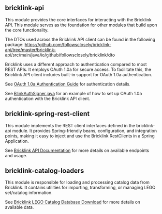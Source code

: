 ## bricklink-api

This module provides the core interfaces for interacting with the Bricklink API.
This module serves as the foundation for other modules that build upon the core functionality.

The DTOs used across the Bricklink API client can be found in the following package:
https://github.com/followsclosely/bricklink-api/tree/master/bricklink-api/src/main/java/io/github/followsclosely/bricklink/dto

Bricklink uses a different approach to authentication compared to most REST APIs. It employs OAuth 1.0a for secure
access.
To facilitate this, the Bricklink API client includes built-in support for OAuth 1.0a authentication.

See [OAuth 1.0a Authentication Guide](https://www.bricklink.com/v3/api.page#!/Introduction/oauth) for authentication
details.

See [BlinkAuthSigner.java](https://github.com/followsclosely/bricklink-api/blob/master/bricklink-api/src/main/java/io/github/followsclosely/bricklink/oauth/BlinkAuthSigner.java)
for an example of how to set up OAuth 1.0a authentication with the Bricklink API client.

## bricklink-spring-rest-client

This module implements the REST client interfaces defined in the bricklink-api module. It provides Spring-friendly
beans,
configuration, and integration points, making it easy to inject and use the Bricklink RestClients in a Spring
Application.

See [Bricklink API Documentation](https://www.bricklink.com/v3/api.page) for more details on available endpoints and
usage.

## bricklink-catalog-loaders

This module is responsible for loading and processing catalog data from Bricklink. It contains utilities for
importing, transforming, or managing LEGO set/catalog information.

See [Bricklink LEGO Catalog Database Download](https://www.bricklink.com/catalogDownload.asp) for more details on
available data.

